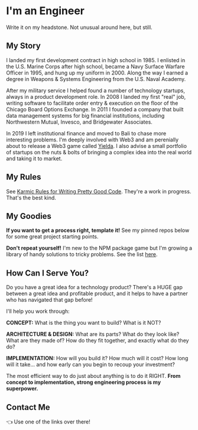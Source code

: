 # I'm an Engineer

Write it on my headstone. Not unusual around here, but still.

## My Story

I landed my first development contract in high school in 1985. I enlisted in the U.S. Marine Corps after high school, became a Navy Surface Warfare Officer in 1995, and hung up my uniform in 2000. Along the way I earned a degree in Weapons & Systems Engineering from the U.S. Naval Academy. 

After my military service I helped found a number of technology startups, always in a product development role. In 2008 I landed my first "real" job, writing software to facilitate order entry & execution on the floor of the Chicago Board Options Exchange. In 2011 I founded a company that built data management systems for big financial institutions, including Northwestern Mutual, Invesco, and Bridgewater Associates.

In 2019 I left institutional finance and moved to Bali to chase more interesting problems. I'm deeply involved with Web3 and am perenially about to release a Web3 game called [Yielda](https://preview.yielda.io). I also advise a small portfolio of startups on the nuts & bolts of bringing a complex idea into the real world and taking it to market.

## My Rules

See [Karmic Rules for Writing Pretty Good Code](https://github.com/karmaniverous/rules/). They're a work in progress. That's the best kind.

## My Goodies

**If you want to get a process right, template it!** See my pinned repos below for some great project starting points.

**Don't repeat yourself!** I'm new to the NPM package game but I'm growing a library of handy solutions to tricky problems. See the list [here](https://www.npmjs.com/settings/karmaniverous/packages).

## How Can I Serve You?

Do you have a great idea for a technology product? There's a HUGE gap between a great idea and profitable product, and it helps to have a partner who has navigated that gap before!

I'll help you work through:

**CONCEPT:** What is the thing you want to build? What is it NOT?  

**ARCHITECTURE & DESIGN:** What are its parts? What do they look like? What are they made of? How do they fit together, and exactly what do they do?  

**IMPLEMENTATION:** How will you build it? How much will it cost? How long will it take... and how early can you begin to recoup your investment?  

The most efficient way to do just about anything is to do it RIGHT. **From concept to implementation, strong engineering process is my superpower.**

## Contact Me

👈 Use one of the links over there!

